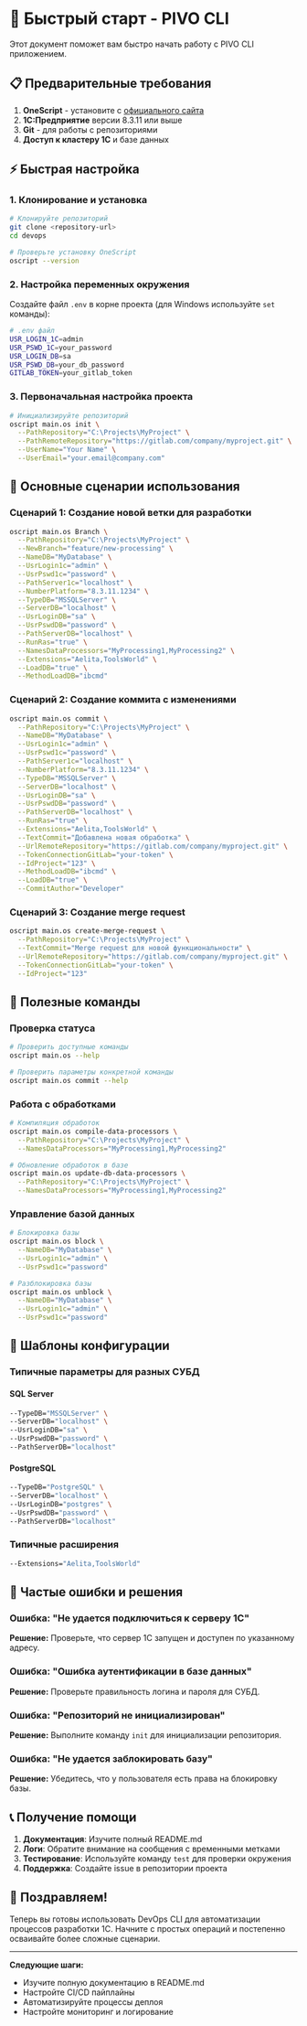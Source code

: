 # 🚀 Быстрый старт - PIVO CLI

Этот документ поможет вам быстро начать работу с PIVO CLI приложением.

## 📋 Предварительные требования

1. **OneScript** - установите с [официального сайта](https://oscript.io/)
2. **1С:Предприятие** версии 8.3.11 или выше
3. **Git** - для работы с репозиториями
4. **Доступ к кластеру 1С** и базе данных

## ⚡ Быстрая настройка

### 1. Клонирование и установка

```bash
# Клонируйте репозиторий
git clone <repository-url>
cd devops

# Проверьте установку OneScript
oscript --version
```

### 2. Настройка переменных окружения

Создайте файл `.env` в корне проекта (для Windows используйте `set` команды):

```bash
# .env файл
USR_LOGIN_1C=admin
USR_PSWD_1C=your_password
USR_LOGIN_DB=sa
USR_PSWD_DB=your_db_password
GITLAB_TOKEN=your_gitlab_token
```

### 3. Первоначальная настройка проекта

```bash
# Инициализируйте репозиторий
oscript main.os init \
  --PathRepository="C:\Projects\MyProject" \
  --PathRemoteRepository="https://gitlab.com/company/myproject.git" \
  --UserName="Your Name" \
  --UserEmail="your.email@company.com"
```

## 🎯 Основные сценарии использования

### Сценарий 1: Создание новой ветки для разработки

```bash
oscript main.os Branch \
  --PathRepository="C:\Projects\MyProject" \
  --NewBranch="feature/new-processing" \
  --NameDB="MyDatabase" \
  --UsrLogin1c="admin" \
  --UsrPswd1c="password" \
  --PathServer1с="localhost" \
  --NumberPlatform="8.3.11.1234" \
  --TypeDB="MSSQLServer" \
  --ServerDB="localhost" \
  --UsrLoginDB="sa" \
  --UsrPswdDB="password" \
  --PathServerDB="localhost" \
  --RunRas="true" \
  --NamesDataProcessors="MyProcessing1,MyProcessing2" \
  --Extensions="Aelita,ToolsWorld" \
  --LoadDB="true" \
  --MethodLoadDB="ibcmd"
```

### Сценарий 2: Создание коммита с изменениями

```bash
oscript main.os commit \
  --PathRepository="C:\Projects\MyProject" \
  --NameDB="MyDatabase" \
  --UsrLogin1c="admin" \
  --UsrPswd1c="password" \
  --PathServer1с="localhost" \
  --NumberPlatform="8.3.11.1234" \
  --TypeDB="MSSQLServer" \
  --ServerDB="localhost" \
  --UsrLoginDB="sa" \
  --UsrPswdDB="password" \
  --PathServerDB="localhost" \
  --RunRas="true" \
  --Extensions="Aelita,ToolsWorld" \
  --TextCommit="Добавлена новая обработка" \
  --UrlRemoteRepository="https://gitlab.com/company/myproject.git" \
  --TokenConnectionGitLab="your-token" \
  --IdProject="123" \
  --MethodLoadDB="ibcmd" \
  --LoadDB="true" \
  --CommitAuthor="Developer"
```

### Сценарий 3: Создание merge request

```bash
oscript main.os create-merge-request \
  --PathRepository="C:\Projects\MyProject" \
  --TextCommit="Merge request для новой функциональности" \
  --UrlRemoteRepository="https://gitlab.com/company/myproject.git" \
  --TokenConnectionGitLab="your-token" \
  --IdProject="123"
```

## 🔧 Полезные команды

### Проверка статуса
```bash
# Проверить доступные команды
oscript main.os --help

# Проверить параметры конкретной команды
oscript main.os commit --help
```

### Работа с обработками
```bash
# Компиляция обработок
oscript main.os compile-data-processors \
  --PathRepository="C:\Projects\MyProject" \
  --NamesDataProcessors="MyProcessing1,MyProcessing2"

# Обновление обработок в базе
oscript main.os update-db-data-processors \
  --PathRepository="C:\Projects\MyProject" \
  --NamesDataProcessors="MyProcessing1,MyProcessing2"
```

### Управление базой данных
```bash
# Блокировка базы
oscript main.os block \
  --NameDB="MyDatabase" \
  --UsrLogin1c="admin" \
  --UsrPswd1c="password"

# Разблокировка базы
oscript main.os unblock \
  --NameDB="MyDatabase" \
  --UsrLogin1c="admin" \
  --UsrPswd1c="password"
```

## 📝 Шаблоны конфигурации

### Типичные параметры для разных СУБД

#### SQL Server
```bash
--TypeDB="MSSQLServer" \
--ServerDB="localhost" \
--UsrLoginDB="sa" \
--UsrPswdDB="password" \
--PathServerDB="localhost"
```

#### PostgreSQL
```bash
--TypeDB="PostgreSQL" \
--ServerDB="localhost" \
--UsrLoginDB="postgres" \
--UsrPswdDB="password" \
--PathServerDB="localhost"
```

### Типичные расширения
```bash
--Extensions="Aelita,ToolsWorld"
```

## 🚨 Частые ошибки и решения

### Ошибка: "Не удается подключиться к серверу 1С"
**Решение:** Проверьте, что сервер 1С запущен и доступен по указанному адресу.

### Ошибка: "Ошибка аутентификации в базе данных"
**Решение:** Проверьте правильность логина и пароля для СУБД.

### Ошибка: "Репозиторий не инициализирован"
**Решение:** Выполните команду `init` для инициализации репозитория.

### Ошибка: "Не удается заблокировать базу"
**Решение:** Убедитесь, что у пользователя есть права на блокировку базы.

## 📞 Получение помощи

1. **Документация**: Изучите полный README.md
2. **Логи**: Обратите внимание на сообщения с временными метками
3. **Тестирование**: Используйте команду `test` для проверки окружения
4. **Поддержка**: Создайте issue в репозитории проекта

## 🎉 Поздравляем!

Теперь вы готовы использовать DevOps CLI для автоматизации процессов разработки 1С. Начните с простых операций и постепенно осваивайте более сложные сценарии.

---

**Следующие шаги:**
- Изучите полную документацию в README.md
- Настройте CI/CD пайплайны
- Автоматизируйте процессы деплоя
- Настройте мониторинг и логирование 